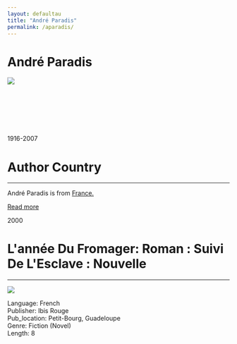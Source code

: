 ```yaml
---
layout: defaultau
title: "André Paradis"
permalink: /aparadis/
---
```

<!-- partial:index.partial.html -->
<div class="content">
    <h1>André Paradis</h1>
    <div class="quote">
        <div><img src="http://voyagela.com/wp-content/uploads/2020/05/personal_photo-377-190x300.jpg" class="logo"></div>
    </div>
    <div class="timeline">
        <div style="padding-bottom:100px;"></div>
        <div class="block">
            <div class="date right"><p class="right">1916-2007</p></div>
            <div class="dot"></div>
            <div class="left first">
            <div class="author_country">
                <h1>Author Country</h1><hr>
          <div class="aclocation">  <p>André Paradis is from <a href="{{ site.baseurl }}/17">France.</a></p> </div>
              <div class="acreadmore">  <a href="https://fr.wikipedia.org/wiki/André_Paradis_(écrivain)" target="_blank">Read more</a> </div>
            </div>
            </div>
        </div>
        <div class="block">
            <div class="date left"><p class="left">2000</p></div>
            <div class="dot"></div>
            <div class="right">
                <h1>L'année Du Fromager: Roman : Suivi De L'Esclave : Nouvelle</h1><hr>
                <p><img src="https://m.media-amazon.com/images/I/51RNAG5P5FL._SX294_BO1,204,203,200_.jpg"></p>
                <p>
                Language: French<br/>
                Publisher: Ibis Rouge<br/>
                Pub_location: Petit-Bourg, Guadeloupe<br/>
                Genre: Fiction (Novel)<br/>
                Length: 8 <br/>                   </p>
            </div>
        </div>
  <!-- partial -->
<script src='https://cdnjs.cloudflare.com/ajax/libs/jquery/3.1.1/jquery.min.js'></script><script  src="{{ site.baseurl }}/assets/js/authorscript.js"></script>